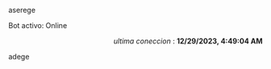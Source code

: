 aserege

<p>Bot activo: Online</p>
<p align="right"><i>ultima coneccion</i> : <b>12/29/2023, 4:49:04 AM</b></p>

 adege
